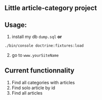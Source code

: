 ## Little article-category project

## Usage:
1. install my db `dump.sql` **or**
 ```bash
./bin/console doctrine:fixtures:load
```
2. go to `www.yourSiteName`


## Current functionnality
1. Find all categories with articles
2. Find solo article by id
3. Find all articles
